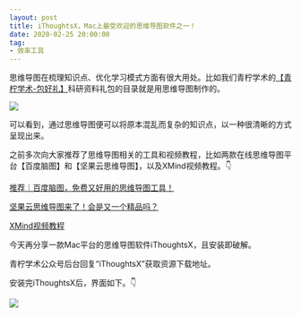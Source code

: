 ```yaml
---
layout: post
title: iThoughtsX，Mac上最受欢迎的思维导图软件之一！
date: 2020-02-25 20:00:00
tag: 
- 效率工具
---
```


思维导图在梳理知识点、优化学习模式方面有很大用处。比如我们青柠学术的[【青柠学术-包好礼】](https://mp.weixin.qq.com/s/wAJmnf1rRnwQIXR1l_OzvA)科研资料礼包的目录就是用思维导图制作的。

![](https://tva1.sinaimg.cn/large/0082zybply1gc8ql30ku8j30u02ut7j8.jpg)

可以看到，通过思维导图便可以将原本混乱而复杂的知识点，以一种很清晰的方式呈现出来。

之前多次向大家推荐了思维导图相关的工具和视频教程，比如两款在线思维导图平台【百度脑图】和【坚果云思维导图】，以及XMind视频教程。👇

[推荐｜百度脑图，免费又好用的思维导图工具！](https://mp.weixin.qq.com/s/wIpYjhpKkJqIrwVoL4RTyg)

[坚果云思维导图来了！会是又一个精品吗？](https://mp.weixin.qq.com/s/ltURKGcnkHe8-woSSuQBTg)

[XMind视频教程](https://mp.weixin.qq.com/s/J2SRwKA01RYo3jzow9Rzsw)

今天再分享一款Mac平台的思维导图软件iThoughtsX，且安装即破解。

青柠学术公众号后台回复“iThoughtsX”获取资源下载地址。

安装完iThoughtsX后，界面如下。👇

![](https://tva1.sinaimg.cn/large/0082zybply1gc8qrg4rybj31740q8djc.jpg)


